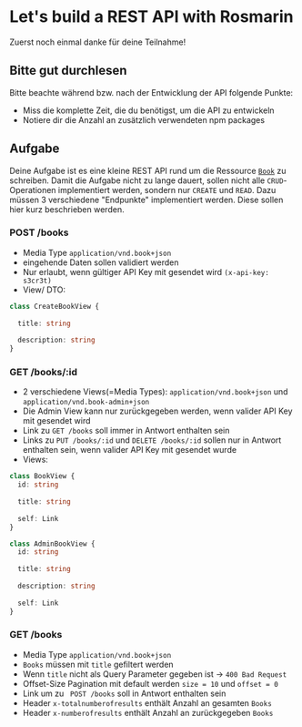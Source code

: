 # Let's build a REST API with Rosmarin

Zuerst noch einmal danke für deine Teilnahme!

## Bitte gut durchlesen

Bitte beachte während bzw. nach der Entwicklung der API folgende Punkte:

* Miss die komplette Zeit, die du benötigst, um die API zu entwickeln
* Notiere dir die Anzahl an zusätzlich verwendeten npm packages

## Aufgabe

Deine Aufgabe ist es eine kleine REST API rund um die Ressource 
[`Book`](https://github.com/matthyk/rest-with-express/blob/main/src/book/book.model.ts) zu schreiben. Damit die Aufgabe
nicht zu lange dauert, sollen nicht alle `CRUD`-Operationen implementiert werden, sondern nur `CREATE` und `READ`.
Dazu müssen 3 verschiedene "Endpunkte" implementiert werden. Diese sollen hier kurz beschrieben werden.

### POST /books

* Media Type `application/vnd.book+json`
* eingehende Daten sollen validiert werden
* Nur erlaubt, wenn gültiger API Key mit gesendet wird `(x-api-key: s3cr3t)`
* View/ DTO:
```typescript
class CreateBookView {
  
  title: string
  
  description: string
}
```

### GET /books/:id

* 2 verschiedene Views(=Media Types): `application/vnd.book+json` und `application/vnd.book-admin+json`
* Die Admin View kann nur zurückgegeben werden, wenn valider API Key mit gesendet wird
* Link zu `GET /books` soll immer in Antwort enthalten sein
* Links zu `PUT /books/:id` und `DELETE /books/:id` sollen nur in Antwort enthalten sein, wenn valider API Key mit 
  gesendet wurde
* Views:
```typescript
class BookView {
  id: string
  
  title: string
  
  self: Link
}
```
```typescript
class AdminBookView {
  id: string
  
  title: string
  
  description: string
  
  self: Link
}
```

### GET /books

* Media Type `application/vnd.book+json`
* `Books` müssen mit `title` gefiltert werden
* Wenn `title` nicht als Query Parameter gegeben ist &#8594; `400 Bad Request`
* Offset-Size Pagination mit default werden `size = 10` und `offset = 0`
* Link um zu ` POST /books` soll in Antwort enthalten sein
* Header `x-totalnumberofresults` enthält Anzahl an gesamten `Books`
* Header `x-numberofresults` enthält Anzahl an zurückgegeben `Books`
